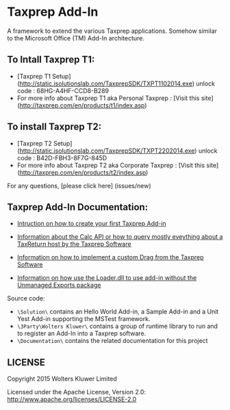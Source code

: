 # Taxprep Add-In

A framework to extend the various Taxprep applications. Somehow similar to the Microsoft Office (TM) Add-In architecture.

## To Intall Taxprep T1:
- [Taxprep T1 Setup] (http://static.isolutionslab.com/TaxprepSDK/TXPT1102014.exe) unlock code : 68HG-A4HF-CCD8-B289
- For more info about Taxprep T1 aka Personal Taxprep : [Visit this site] (http://taxprep.com/en/products/t1/index.asp) 

## To install Taxprep T2:
- [Taxprep T2 Setup] (http://static.isolutionslab.com/TaxprepSDK/TXPT2202014.exe) unlock code : B42D-FBH3-8F7G-845D
- For more info about Taxprep T2 aka Corporate Taxprep : [Visit this site] (http://taxprep.com/en/products/t2/index.asp) 

For any questions, [please click here] (issues/new)


## Taxprep Add-In Documentation:

- [Intruction on how to create your first Taxprep Add-in ](Documentation/How%20to%20create%20a%20new%20add-in.md)

- [Information about the Calc API or how to query mostly eveything about a TaxReturn host by the Taxprep Software ](Documentation/CalcAPI.md)

- [Information on how to implement a custom Drag from the Taxprep Software ](Documentation/DragAndDropAPI.md)

- [Information on how use the Loader.dll to use add-in without the Unmanaged Exports package](Documentation/Loader.md)

Source code:

  - `\Solution\` contains an Hello World Add-in, a Sample Add-in and a Unit Yest Add-in supporting the MSTest framework.
  - `\3Party\Wolters Kluwer\` contains a group of runtime library to run and to register an Add-In into a Taxprep software.
  - `\Documentation\` contains the related documentation for this project


## LICENSE

Copyright 2015 Wolters Kluwer Limited

Licensed under the Apache License, Version 2.0: http://www.apache.org/licenses/LICENSE-2.0